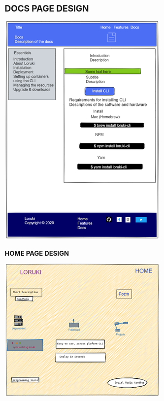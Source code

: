 # DOCS PAGE DESIGN

<!--IMAGE-->

![Docs](docs%20design.png)

## HOME PAGE DESIGN

<!--Image-->

![HOME](home-page%20design.png)
